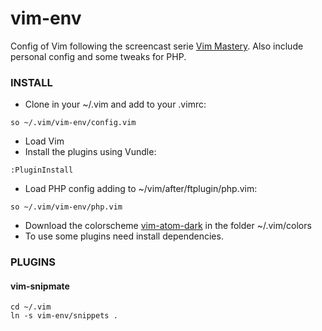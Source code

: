 # vim-env

Config of Vim following the screencast serie [Vim Mastery](https://laracasts.com/series/vim-mastery). Also include personal config and some tweaks for PHP.

### INSTALL

* Clone in your ~/.vim and add to your .vimrc:
```
so ~/.vim/vim-env/config.vim
```
* Load Vim
* Install the plugins using Vundle:
```
:PluginInstall
```
* Load PHP config adding to ~/vim/after/ftplugin/php.vim:
```
so ~/.vim/vim-env/php.vim
```
* Download the colorscheme [vim-atom-dark](https://github.com/gosukiwi/vim-atom-dark) in the folder ~/.vim/colors
* To use some plugins need install dependencies.

### PLUGINS

#### vim-snipmate

```
cd ~/.vim
ln -s vim-env/snippets .
```
